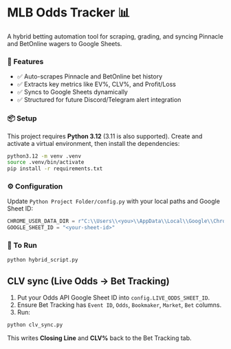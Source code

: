 # MLB Odds Tracker 📊

A hybrid betting automation tool for scraping, grading, and syncing Pinnacle and BetOnline wagers to Google Sheets.

### 🔧 Features
- ✅ Auto-scrapes Pinnacle and BetOnline bet history
- ✅ Extracts key metrics like EV%, CLV%, and Profit/Loss
- ✅ Syncs to Google Sheets dynamically
- ✅ Structured for future Discord/Telegram alert integration

### 📦 Setup

This project requires **Python 3.12** (3.11 is also supported). Create and activate a
virtual environment, then install the dependencies:

```bash
python3.12 -m venv .venv
source .venv/bin/activate
pip install -r requirements.txt
```

### ⚙️ Configuration

Update `Python Project Folder/config.py` with your local paths and Google Sheet ID:

```python
CHROME_USER_DATA_DIR = r"C:\\Users\\<you>\\AppData\\Local\\Google\\Chrome\\User Data"
GOOGLE_SHEET_ID = "<your-sheet-id>"
```

### 🚀 To Run

```bash
python hybrid_script.py
```

## CLV sync (Live Odds → Bet Tracking)
1. Put your Odds API Google Sheet ID into `config.LIVE_ODDS_SHEET_ID`.
2. Ensure Bet Tracking has `Event ID`, `Odds`, `Bookmaker`, `Market`, `Bet` columns.
3. Run:

```bash
python clv_sync.py
```

This writes **Closing Line** and **CLV%** back to the Bet Tracking tab.

